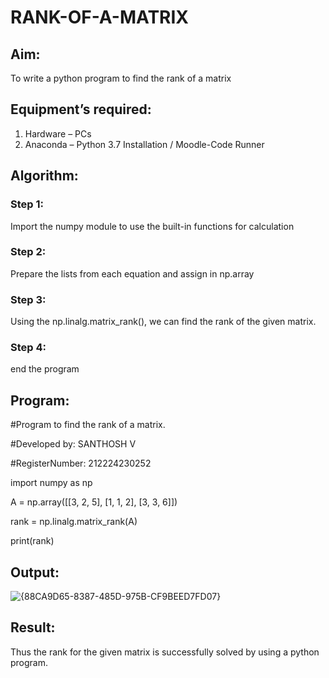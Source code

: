 # RANK-OF-A-MATRIX
## Aim:
To write a python program to find the rank of a matrix
## Equipment’s required:
1. 	Hardware – PCs
2. 	Anaconda – Python 3.7 Installation / Moodle-Code Runner
## Algorithm:
### Step 1: 
Import the numpy module to use the built-in functions for calculation
### Step 2: 
Prepare the lists from each equation and assign in np.array
### Step 3: 
Using the np.linalg.matrix_rank(), we can find the rank of the given matrix.
### Step 4:
end the program
## Program:
#Program to find the rank of a matrix.

#Developed by: SANTHOSH V

#RegisterNumber: 212224230252

import numpy as np

A = np.array([[3, 2, 5], 
              [1, 1, 2], 
              [3, 3, 6]])

rank = np.linalg.matrix_rank(A)

print(rank)

## Output:
![{88CA9D65-8387-485D-975B-CF9BEED7FD07}](https://github.com/user-attachments/assets/8927cc8e-e638-4289-84aa-e96d13bf3afb)

## Result:
Thus the rank for the given matrix is successfully solved by  using a python program.


